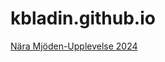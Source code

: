 # kbladin.github.io

[Nära Mjöden-Upplevelse 2024](http://kbladin.github.io/mead-madness/Nära%20Mjöden-Upplevelse%202024.pdf)